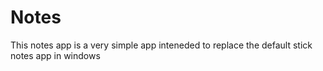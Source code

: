 # Notes
This notes app is a very simple app inteneded to replace the default stick notes app in windows